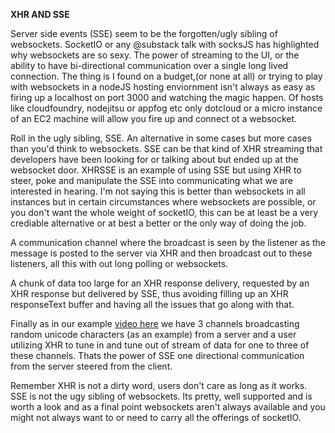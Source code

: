 **XHR AND SSE**

Server side events (SSE) seem to be the forgotten/ugly sibling of websockets. SocketIO or any @substack talk with socksJS has highlighted why websockets are so sexy. The power of streaming to the UI, or the ability to have bi-directional communication over a single long lived connection. The thing is I found on a budget,(or none at all) or trying to play with websockets in a nodeJS hosting enviornment isn't always as easy as firing up a localhost on port 3000 and watching the magic happen. Of hosts like cloudfoundry, nodejitsu or appfog etc only dotcloud or a micro instance of an EC2 machine will allow you fire up and connect ot a websocket.

Roll in the ugly sibling, SSE. An alternative in some cases but more cases than you'd think to websockets. SSE can be that kind of XHR streaming that developers have been looking for or talking about but ended up at the websocket door. XHRSSE is an example of using SSE but using XHR to steer, poke and manipulate the SSE into communicating what we are interested in hearing. I'm not saying this is better than websockets in all instances but in certain circumstances where websockets are possible, or you don't want the whole weight of socketIO, this can be at least be a very crediable alternative or at best a better or the only  way of doing the job.

A communication channel where the broadcast is seen by the listener as the message is posted to the server via XHR and then broadcast out to these listeners, all this with out long polling or websockets.

A chunk of data too large for an XHR response delivery, requested by an XHR response but delivered by SSE, thus avoiding filling up an XHR responseText buffer and having all the issues that go along with that.

Finally as in our example [video here](http://vimeo.com/65889087) we have 3 channels broadcasting random unicode characters (as an example) from a server and a user utilizing XHR to tune in and tune out of stream of data for one to three of these channels. Thats the power of SSE one directional communication from the server steered from the client.

Remember XHR is not a dirty word, users don't care as long as it works. SSE is not the ugy sibling of websockets. Its pretty, well supported and is worth a look and  as a final point websockets aren't always available and you might not always want to or need to carry all the offerings of socketIO.
